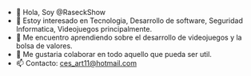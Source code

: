 - 👋 Hola, Soy @RaseckShow
- 👀 Estoy interesado en Tecnologia, Desarrollo de software, Seguridad Informatica, Videojuegos principalmente.
- 🌱 Me encuentro aprendiendo sobre el desarrollo de videojuegos y la bolsa de valores.
- 💞️ Me gustaria colaborar en todo aquello que pueda ser util.
- 📫 Contacto: ces_art11@hotmail.com

<!---
RaseckShow/RaseckShow is a ✨ special ✨ repository because its `README.md` (this file) appears on your GitHub profile.
You can click the Preview link to take a look at your changes.
--->
